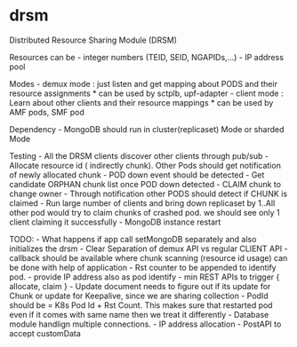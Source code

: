 # drsm
Distributed Resource Sharing Module (DRSM)

Resources can be
    - integer numbers (TEID, SEID, NGAPIDs,...)
    - IP address pool

Modes
    - demux mode : just listen and get mapping about PODS and their resource assignments
        * can be used by sctplb, upf-adapter
    - client mode : Learn about other clients and their resource mappings
        * can be used by AMF pods, SMF pod

Dependency
    - MongoDB should run in cluster(replicaset) Mode or sharded Mode

Testing
    -  All the DRSM clients discover other clients through pub/sub
    -  Allocate resource id ( indirectly chunk). Other Pods should get notification of newly allocated chunk
    -  POD down event should be detected
    -  Get candidate ORPHAN chunk list once POD down detected
    -  CLAIM chunk to change owner
    -  Through notification other PODS should detect if CHUNK is claimed
    -  Run large number of clients and bring down replicaset by 1..All other pod would try to claim chunks of crashed pod.
       we should see only 1 client claiming it successfully
    -  MongoDB instance restart

TODO:
    -  What happens if app call setMongoDB separately and also initializes the drsm
    -  Clear Separation of demux API vs regular CLIENT API
    -  callback should be available where chunk scanning (resource id usage) can be done with help of application
    -  Rst counter to be appended to identify pod.
    -  provide IP address also as pod identify
    -  min REST APIs to trigger { allocate, claim }
    -  Update document needs to figure out if its update for Chunk or update for Keepalive, since we are sharing collection
    -  PodId should be = K8s Pod Id + Rst Count. This makes sure that restarted pod even if it comes with same name then we treat it differently
    -  Database module handlign multiple connections.
    -  IP address allocation
    -  PostAPI to accept customData
